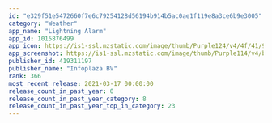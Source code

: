 ```yaml
---
id: "e329f51e5472660f7e6c79254128d56194b914b5ac0ae1f119e8a3ce6b9e3005"
category: "Weather"
app_name: "Lightning Alarm"
app_id: 1015876499
app_icon: https://is1-ssl.mzstatic.com/image/thumb/Purple124/v4/4f/41/92/4f41920e-5b21-4c3b-3166-2ee76242631c/AppIcon-0-0-1x_U007emarketing-0-0-0-8-0-0-sRGB-0-0-0-GLES2_U002c0-512MB-85-220-0-0.png/1024x1024bb.png
app_screenshot: https://is1-ssl.mzstatic.com/image/thumb/Purple114/v4/b7/e1/ff/b7e1ff95-9d5c-69ac-42d4-f763639587e6/pr_source.jpg/1242x2688bb.png
publisher_id: 419311197
publisher_name: "Infoplaza BV"
rank: 366
most_recent_release: 2021-03-17 00:00:00
release_count_in_past_year: 0
release_count_in_past_year_category: 8
release_count_in_past_year_top_in_category: 23
---
```

